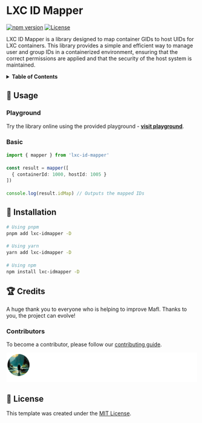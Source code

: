 # LXC ID Mapper

[![npm version][npm-version-src]][npm-version-href]
[![License][license-src]][license-href]

LXC ID Mapper is a library designed to map container GIDs to host UIDs for LXC containers. This library provides a simple and efficient way to manage user and group IDs in a containerized environment, ensuring that the correct permissions are applied and that the security of the host system is maintained.

<details>
  <summary><b>Table of Contents</b></summary>

* [Usage](#-usage)
    * [Playground](#playground)
    * [Basic](#basic)
* [Installation](#-installation)
* [Credits](#-credits)
    * [Contributors](#contributors)
* [License](#-license)
</details>

## 🧪 Usage

### Playground

Try the library online using the provided playground - **[visit playground](https://hywax.space/projects/lxc-id-mapper)**.

### Basic
```typescript
import { mapper } from 'lxc-id-mapper'

const result = mapper([
  { containerId: 1000, hostId: 1005 }
])

console.log(result.idMap) // Outputs the mapped IDs
```

## 🚀 Installation

```bash
# Using pnpm
pnpm add lxc-idmapper -D

# Using yarn
yarn add lxc-idmapper -D

# Using npm
npm install lxc-idmapper -D
```

## 🏆 Credits

A huge thank you to everyone who is helping to improve Mafl. Thanks to you, the project can evolve!

### Contributors

To become a contributor, please follow our [contributing guide](CONTRIBUTING.md).

![Contributors](https://raw.githubusercontent.com/hywax/lxc-idmapper/main/.github/static/contributors.svg)

## 📄 License

This template was created under the [MIT License](LICENSE).

[npm-version-src]: https://img.shields.io/npm/v/lxc-idmapper/latest.svg?logo=hackthebox&color=E56F01&logoColor=fff
[npm-version-href]: https://npmjs.com/package/lxc-idmapper
[license-src]: https://img.shields.io/badge/License-MIT-E56F01?logo=opensourceinitiative&logoColor=fff
[license-href]: https://npmjs.com/package/lxc-idmapper
